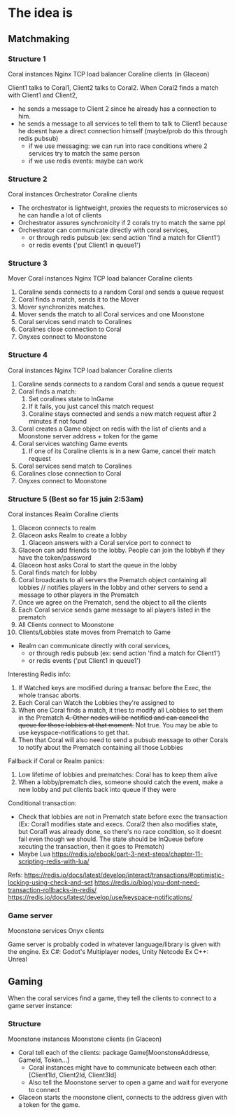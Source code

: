 # The idea is

## Matchmaking

### Structure 1

Coral instances
Nginx TCP load balancer
Coraline clients (in Glaceon)

Client1 talks to Coral1, Client2 talks to Coral2.
When Coral2 finds a match with Client1 and Client2,

- he sends a message to Client 2 since he already has a connection to him.
- he sends a message to all services to tell them to talk to Client1 because he doesnt have a direct connection himself (maybe/prob do this through redis pubsub)
  - if we use messaging: we can run into race conditions where 2 services try to match the same person
  - if we use redis events: maybe can work

### Structure 2

Coral instances
Orchestrator
Coraline clients

- The orchestrator is lightweight, proxies the requests to microservices so he can handle a lot of clients
- Orchestrator assures synchronicity if 2 corals try to match the same ppl
- Orchestrator can communicate directly with coral services,
  - or through redis pubsub (ex: send action 'find a match for Client1')
  - or redis events ('put Client1 in queue1')

### Structure 3

Mover
Coral instances
Nginx TCP load balancer
Coraline clients

1. Coraline sends connects to a random Coral and sends a queue request
2. Coral finds a match, sends it to the Mover
3. Mover synchronizes matches.
4. Mover sends the match to all Coral services and one Moonstone
5. Coral services send match to Coralines
6. Coralines close connection to Coral
7. Onyxes connect to Moonstone

### Structure 4

Coral instances
Nginx TCP load balancer
Coraline clients

1. Coraline sends connects to a random Coral and sends a queue request
2. Coral finds a match:
   1. Set coralines state to InGame
   2. If it fails, you just cancel this match request
   3. Coraline stays connected and sends a new match request after 2 minutes if not found
3. Coral creates a Game object on redis with the list of clients and a Moonstone server address + token for the game
4. Coral services watching Game events
   1. If one of its Coraline clients is in a new Game, cancel their match request
5. Coral services send match to Coralines
6. Coralines close connection to Coral
7. Onyxes connect to Moonstone

### Structure 5 (Best so far 15 juin 2:53am)

Coral instances
Realm
Coraline clients

1. Glaceon connects to realm
2. Glaceon asks Realm to create a lobby
   1. Glaceon answers with a Coral service port to connect to
3. Glaceon can add friends to the lobby. People can join the lobbyh if they have the token/password
4. Glaceon host asks Coral to start the queue in the lobby
5. Coral finds match for lobby
6. Coral broadcasts to all servers the Prematch object containing all lobbies // notifies players in the lobby and other servers to send a message to other players in the Prematch
7. Once we agree on the Prematch, send the object to all the clients
8. Each Coral service sends game message to all players listed in the prematch
9. All Clients connect to Moonstone
10. Clients/Lobbies state moves from Prematch to Game

- Realm can communicate directly with coral services,
  - or through redis pubsub (ex: send action 'find a match for Client1')
  - or redis events ('put Client1 in queue1')

Interesting Redis info:

1. If Watched keys are modified during a transac before the Exec, the whole transac aborts.
2. Each Coral can Watch the Lobbies they're assigned to
3. When one Coral finds a match, it tries to modify all Lobbies to set them in the Prematch
~~4. Other nodes will be notified and can cancel the queue for those lobbies at that moment.~~ Not true. You may be able to use keyspace-notifications to get that.
4. Then that Coral will also need to send a pubsub message to other Corals to notify about the Prematch containing all those Lobbies

Fallback if Coral or Realm panics:

1. Low lifetime of lobbies and prematches: Coral has to keep them alive
2. When a lobby/prematch dies, someone should catch the event, make a new lobby and put clients back into queue if they were

Conditional transaction:

- Check that lobbies are not in Prematch state before exec the transaction (Ex: Coral1 modifies state and execs. Coral2 then also modifies state, but Coral1 was already done, so there's no race condition, so it doesnt fail even though we should. The state should be InQueue before xecuting the transaction, then it goes to Prematch)
- Maybe Lua <https://redis.io/ebook/part-3-next-steps/chapter-11-scripting-redis-with-lua/>

Refs:
<https://redis.io/docs/latest/develop/interact/transactions/#optimistic-locking-using-check-and-set>
<https://redis.io/blog/you-dont-need-transaction-rollbacks-in-redis/>
<https://redis.io/docs/latest/develop/use/keyspace-notifications/>

### Game server

Moonstone services
Onyx clients

Game server is probably coded in whatever language/library is given with the engine.
Ex C#: Godot's Multiplayer nodes, Unity Netcode
Ex C++: Unreal

## Gaming

When the coral services find a game, they tell the clients to connect to a game server instance:

### Structure

Moonstone instances
Moonstone clients (in Glaceon)

- Coral tell each of the clients: package Game[MoonstoneAddresse, GameId, Token...]
  - Coral instances might have to communicate between each other: [Client1Id, Client2Id, Client3Id]
  - Also tell the Moonstone server to open a game and wait for everyone to connect
- Glaceon starts the moonstone client, connects to the address given with a token for the game.
